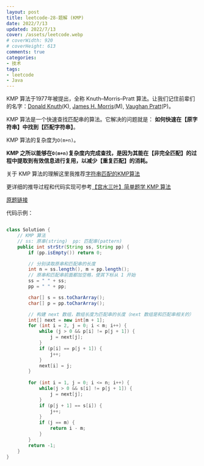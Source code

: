 ```yaml
---
layout: post
title: leetcode-28-题解 (KMP)
date: 2022/7/13
updated: 2022/7/13
cover: /assets/leetcode.webp
# coverWidth: 920
# coverHeight: 613
comments: true
categories: 
- 技术
tags:
- leetcode
- Java
---
```


KMP 算法于1977年被提出，全称 Knuth–Morris–Pratt 算法。让我们记住前辈们的名字：[Donald Knuth](https://en.wikipedia.org/wiki/Donald_Knuth)(K), [James H. Morris](https://en.wikipedia.org/wiki/James_H._Morris)(M), [Vaughan Pratt](https://en.wikipedia.org/wiki/Vaughan_Pratt)(P)。

KMP 算法是一个快速查找匹配串的算法。它解决的问题就是：
**如何快速在【原字符串】中找到【匹配字符串】**。

KMP 算法的复杂度为`O(m+n)`。

**KMP 之所以能够在`O(m+n)`复杂度内完成查找，是因为其能在【非完全匹配】的过程中提取到有效信息进行复用，以减少【重复匹配】的消耗。**

关于 KMP 算法的理解这里我推荐[字符串匹配的KMP算法](https://www.ruanyifeng.com/blog/2013/05/Knuth%E2%80%93Morris%E2%80%93Pratt_algorithm.html)

更详细的推导过程和代码实现可参考[【宫水三叶】简单题学 KMP 算法](https://leetcode.cn/problems/implement-strstr/solution/shua-chuan-lc-shuang-bai-po-su-jie-fa-km-tb86/)

[原题链接](https://leetcode.cn/problems/implement-strstr/)

代码示例：
```java

class Solution {
    // KMP 算法
    // ss: 原串(string)  pp: 匹配串(pattern)
    public int strStr(String ss, String pp) {
        if (pp.isEmpty()) return 0;

        // 分别读取原串和匹配串的长度
        int n = ss.length(), m = pp.length();
        // 原串和匹配串前面都加空格，使其下标从 1 开始
        ss = " " + ss;
        pp = " " + pp;

        char[] s = ss.toCharArray();
        char[] p = pp.toCharArray();

        // 构建 next 数组，数组长度为匹配串的长度（next 数组是和匹配串相关的）
        int[] next = new int[m + 1];
        for (int i = 2, j = 0; i < m; i++) {
            while (j > 0 && p[i] != p[j + 1]) {
                j = next[j];
            }
            if (p[i] == p[j + 1]) {
                j++;
            }
            next[i] = j;
        }
        
        for (int i = 1, j = 0; i <= n; i++) {
            while(j > 0 && s[i] != p[j + 1]) {
                j = next[j];
            }
            if (p[j + 1] == s[i]) {
                j++;
            }
            if (j == m) {
                return i - m;
            }
        }
        return -1;
    }
}
```